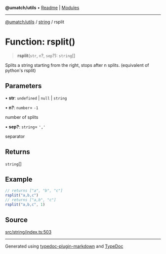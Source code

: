 **@umatch/utils** • [Readme](../../index.md) \| [Modules](../../modules.md)

***

[@umatch/utils](../../modules.md) / [string](../index.md) / rsplit

# Function: rsplit()

> **rsplit**(`str`, `n`?, `sep`?): `string`[]

Splits a string starting from the right, stops after n splits.
(equivalent of python's rsplit)

## Parameters

• **str**: `undefined` \| `null` \| `string`

• **n?**: `number`= `-1`

number of splits

• **sep?**: `string`= `','`

separator

## Returns

`string`[]

## Example

```ts
// returns ["a", "b", "c"]
rsplit("a,b,c")
// returns ["a,b", "c"]
rsplit("a,b,c", 1)
```

## Source

[src/string/index.ts:503](https://github.com/umatch-oficial/utils/blob/6b2757d/src/string/index.ts#L503)

***

Generated using [typedoc-plugin-markdown](https://www.npmjs.com/package/typedoc-plugin-markdown) and [TypeDoc](https://typedoc.org/)

